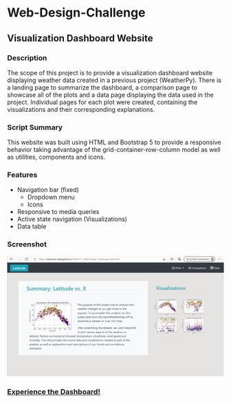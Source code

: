 # Web-Design-Challenge
## Visualization Dashboard Website

### Description
The scope of this project is to provide a visualization dashboard website displaying weather data created in a previous project (WeatherPy). There is a landing page to summarize the dashboard, a comparison page to showcase all of the plots and a data page displaying the data used in the project. Individual pages for each plot were created, containing the visualizations and their corresponding explanations. 

### Script Summary
This website was built using HTML and Bootstrap 5 to provide a responsive behavior taking advantage of the grid-container-row-column model as well as utilities, components and icons.

### Features
* Navigation bar (fixed)
    * Dropdown menu
    * Icons
* Responsive to media queries
* Active state navigation (Visualizations)
* Data table


### Screenshot
![Dashboard_Screenshot](Images/Dashboard_Screenshot.png)

### [Experience the Dashboard!](https://rperezme-data.github.io/DAB_H11_Web-Design-Challenge/index.html)